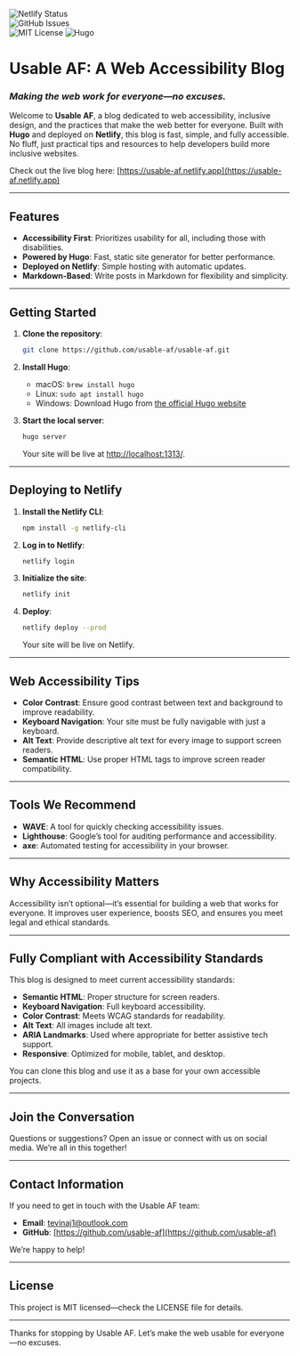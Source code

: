 ![Netlify Status](https://api.netlify.com/api/v1/badges/607b481e-c71c-4c35-b670-7e5a4683c56c/deploy-status?branch=main)  
![GitHub Issues](https://img.shields.io/github/issues/usable-af/usable-af)  
![MIT License](https://img.shields.io/badge/License-MIT-blue.svg)
![Hugo](https://img.shields.io/badge/Made%20with-Hugo-ff4081)

# Usable AF: A Web Accessibility Blog

### *Making the web work for everyone—no excuses.*

Welcome to **Usable AF**, a blog dedicated to web accessibility, inclusive design, and the practices that make the web better for everyone. Built with **Hugo** and deployed on **Netlify**, this blog is fast, simple, and fully accessible. No fluff, just practical tips and resources to help developers build more inclusive websites.

Check out the live blog here: [https://usable-af.netlify.app](https://usable-af.netlify.app)

---

## Features

- **Accessibility First**: Prioritizes usability for all, including those with disabilities.
- **Powered by Hugo**: Fast, static site generator for better performance.
- **Deployed on Netlify**: Simple hosting with automatic updates.
- **Markdown-Based**: Write posts in Markdown for flexibility and simplicity.

---

## Getting Started

1. **Clone the repository**:

    ```bash
    git clone https://github.com/usable-af/usable-af.git
    ```

2. **Install Hugo**:
    - macOS: `brew install hugo`
    - Linux: `sudo apt install hugo`
    - Windows: Download Hugo from [the official Hugo website](https://gohugo.io/getting-started/installing)

3. **Start the local server**:

    ```bash
    hugo server
    ```

   Your site will be live at [http://localhost:1313/](http://localhost:1313/).

---

## Deploying to Netlify

1. **Install the Netlify CLI**:

    ```bash
    npm install -g netlify-cli
    ```

2. **Log in to Netlify**:

    ```bash
    netlify login
    ```

3. **Initialize the site**:

    ```bash
    netlify init
    ```

4. **Deploy**:

    ```bash
    netlify deploy --prod
    ```

   Your site will be live on Netlify.

---

## Web Accessibility Tips

- **Color Contrast**: Ensure good contrast between text and background to improve readability.
- **Keyboard Navigation**: Your site must be fully navigable with just a keyboard.
- **Alt Text**: Provide descriptive alt text for every image to support screen readers.
- **Semantic HTML**: Use proper HTML tags to improve screen reader compatibility.

---

## Tools We Recommend

- **WAVE**: A tool for quickly checking accessibility issues.
- **Lighthouse**: Google’s tool for auditing performance and accessibility.
- **axe**: Automated testing for accessibility in your browser.

---

## Why Accessibility Matters

Accessibility isn’t optional—it’s essential for building a web that works for everyone. It improves user experience, boosts SEO, and ensures you meet legal and ethical standards.

---

## Fully Compliant with Accessibility Standards

This blog is designed to meet current accessibility standards:

- **Semantic HTML**: Proper structure for screen readers.
- **Keyboard Navigation**: Full keyboard accessibility.
- **Color Contrast**: Meets WCAG standards for readability.
- **Alt Text**: All images include alt text.
- **ARIA Landmarks**: Used where appropriate for better assistive tech support.
- **Responsive**: Optimized for mobile, tablet, and desktop.

You can clone this blog and use it as a base for your own accessible projects.

---

## Join the Conversation

Questions or suggestions? Open an issue or connect with us on social media. We’re all in this together!

---

## Contact Information

If you need to get in touch with the Usable AF team:

- **Email**: [tevinaj1@outlook.com](mailto:tevinaj1@outlook.com)
- **GitHub**: [https://github.com/usable-af](https://github.com/usable-af)

We’re happy to help!

---

## License

This project is MIT licensed—check the LICENSE file for details.

---

Thanks for stopping by Usable AF. Let’s make the web usable for everyone—no excuses.